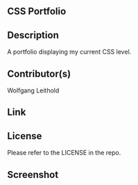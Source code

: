 ## CSS Portfolio

## Description

A portfolio displaying my current CSS level.

## Contributor(s)

Wolfgang Leithold

## Link

## License

Please refer to the LICENSE in the repo.

## Screenshot
